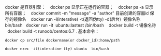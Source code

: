 docker 是容器引擎：
    docker ps 显示正在运行的容器；
    docker ps -a 显示所有容器；
    docker commit -m "message" -a "author" 目前创建的容器id 保存的镜像名 
    docker run -i(interative) -t(返回伪tty) -d(后台)  镜像名称 bin/bash
    docker run -it  ubuntu:lastest /bin/bash
    docker build -t 镜像名称
    docker build -t runoob/centos:6.7 .
基本命令：  


    docker cp src/file dockername(or docker_id):home/path  

    docker exec -it(interative tty) ubuntu  bin/bash  

